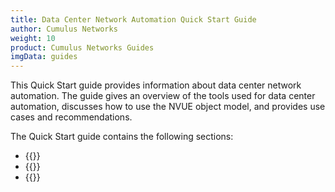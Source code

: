 ```yaml
---
title: Data Center Network Automation Quick Start Guide
author: Cumulus Networks
weight: 10
product: Cumulus Networks Guides
imgData: guides
---
```

This Quick Start guide provides information about data center network automation. The guide gives an overview of the tools used for data center automation, discusses how to use the NVUE object model, and provides use cases and recommendations.

The Quick Start guide contains the following sections:
- {{<link url="Overview" text="Overview">}}
- {{<link url="Automation-with-Cumulus-Linux" text="Automation with Cumulus Linux">}}
- {{<link url="Use-Cases-and-Recommendations" text="Use Cases and Recommendations">}}
